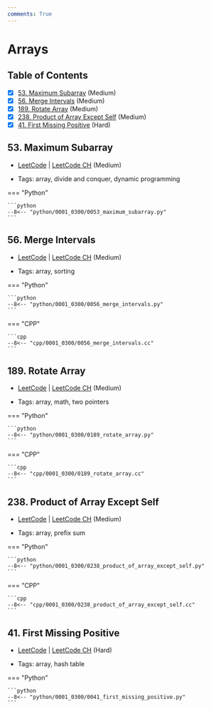 ```yaml
---
comments: True
---
```


# Arrays

## Table of Contents

- [x] [53. Maximum Subarray](https://leetcode.cn/problems/maximum-subarray/) (Medium)
- [x] [56. Merge Intervals](https://leetcode.cn/problems/merge-intervals/) (Medium)
- [x] [189. Rotate Array](https://leetcode.cn/problems/rotate-array/) (Medium)
- [x] [238. Product of Array Except Self](https://leetcode.cn/problems/product-of-array-except-self/) (Medium)
- [x] [41. First Missing Positive](https://leetcode.cn/problems/first-missing-positive/) (Hard)

## 53. Maximum Subarray

-   [LeetCode](https://leetcode.com/problems/maximum-subarray/) | [LeetCode CH](https://leetcode.cn/problems/maximum-subarray/) (Medium)

-   Tags: array, divide and conquer, dynamic programming

=== "Python"

    ```python
    --8<-- "python/0001_0300/0053_maximum_subarray.py"
    ```



## 56. Merge Intervals

-   [LeetCode](https://leetcode.com/problems/merge-intervals/) | [LeetCode CH](https://leetcode.cn/problems/merge-intervals/) (Medium)

-   Tags: array, sorting

=== "Python"

    ```python
    --8<-- "python/0001_0300/0056_merge_intervals.py"
    ```


=== "CPP"

    ```cpp
    --8<-- "cpp/0001_0300/0056_merge_intervals.cc"
    ```



## 189. Rotate Array

-   [LeetCode](https://leetcode.com/problems/rotate-array/) | [LeetCode CH](https://leetcode.cn/problems/rotate-array/) (Medium)

-   Tags: array, math, two pointers

=== "Python"

    ```python
    --8<-- "python/0001_0300/0189_rotate_array.py"
    ```


=== "CPP"

    ```cpp
    --8<-- "cpp/0001_0300/0189_rotate_array.cc"
    ```



## 238. Product of Array Except Self

-   [LeetCode](https://leetcode.com/problems/product-of-array-except-self/) | [LeetCode CH](https://leetcode.cn/problems/product-of-array-except-self/) (Medium)

-   Tags: array, prefix sum

=== "Python"

    ```python
    --8<-- "python/0001_0300/0238_product_of_array_except_self.py"
    ```


=== "CPP"

    ```cpp
    --8<-- "cpp/0001_0300/0238_product_of_array_except_self.cc"
    ```



## 41. First Missing Positive

-   [LeetCode](https://leetcode.com/problems/first-missing-positive/) | [LeetCode CH](https://leetcode.cn/problems/first-missing-positive/) (Hard)

-   Tags: array, hash table

=== "Python"

    ```python
    --8<-- "python/0001_0300/0041_first_missing_positive.py"
    ```
